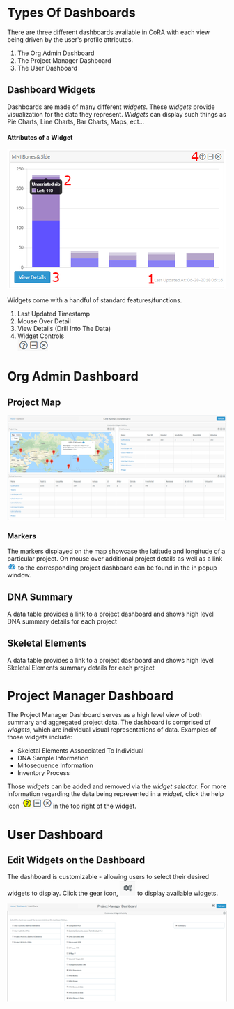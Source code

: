 # Types Of Dashboards

There are three different dashboards available in CoRA with each view being driven by the user's profile attributes.
1.  The Org Admin Dashboard
2.  The Project Manager Dashboard
3.  The User Dashboard


## Dashboard Widgets

 Dashboards are made of many different *widgets*.  These *widgets* provide visualization for the data they represent.  *Widgets* can display such things as Pie Charts, Line Charts, Bar Charts, Maps, ect...

#### Attributes of a Widget
 
  ![widget](../images/dashboard/stacked_numbers.png)
  
 Widgets come with a handful of standard features/functions.  
 1.  Last Updated Timestamp
 2.  Mouse Over Detail
 3.  View Details (Drill Into The Data)
 4.  Widget Controls   
 ![widget](../images/dashboard/control.png)



# Org Admin Dashboard
## Project Map
![orgAdminDashboard](../images/dashboard/orgAdminDashboard.PNG)




### Markers
The markers displayed on the map showcase the latitude and longitude of a particular project. 
On mouse over additional project details as well as a link ![dashboard icon](../images/dashboard/dash-icon.PNG)
 to the corresponding project dashboard can be found in the in popup window.

## DNA Summary
A data table provides a link to a project dashboard and shows high level DNA summary details for each project

## Skeletal Elements
A data table provides a link to a project dashboard and shows high level Skeletal Elements summary details for each project


# Project Manager Dashboard
The Project Manager Dashboard serves as a high level view of both summary and aggregated project data. 
The dashboard is comprised of *widgets*, which are individual visual representations of data.  Examples of those widgets include:
  
  * Skeletal Elements Assocciated To Individual
  * DNA Sample Information
  * Mitosequence Information
  * Inventory Process
  
Those *widgets* can be added and removed via the *widget selector*.  For more information regarding the data being represented in a *widget*, click the help icon  ![widget](../images/dashboard/help.png)
 in the top right of the widget.
 
# User Dashboard


 
## Edit Widgets on the Dashboard

The dashboard is customizable - allowing users to select their desired widgets to display. Click the gear icon,
![gearz](../images/dashboard/gearz.png) to display available widgets. 

![customizeWidgets](../images/dashboard/customizeWidgets.png) 
 
 
